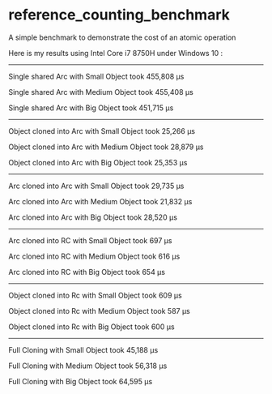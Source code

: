 # reference_counting_benchmark
A simple benchmark to demonstrate the cost of an atomic operation

Here is my results using Intel Core i7 8750H under Windows 10 :

-------------------
Single shared Arc with Small Object took 455,808 μs

Single shared Arc with Medium Object took 455,408 μs

Single shared Arc with Big Object took 451,715 μs

-------------------
Object cloned into Arc with Small Object took 25,266 μs

Object cloned into Arc with Medium Object took 28,879 μs

Object cloned into Arc with Big Object took 25,353 μs

-------------------
Arc cloned into Arc with Small Object took 29,735 μs

Arc cloned into Arc with Medium Object took 21,832 μs

Arc cloned into Arc with Big Object took 28,520 μs

-------------------
Arc cloned into RC with Small Object took 697 μs

Arc cloned into RC with Medium Object took 616 μs

Arc cloned into RC with Big Object took 654 μs

-------------------
Object cloned into Rc with Small Object took 609 μs

Object cloned into Rc with Medium Object took 587 μs

Object cloned into Rc with Big Object took 600 μs

-------------------
Full Cloning with Small Object took 45,188 μs

Full Cloning with Medium Object took 56,318 μs

Full Cloning with Big Object took 64,595 μs
